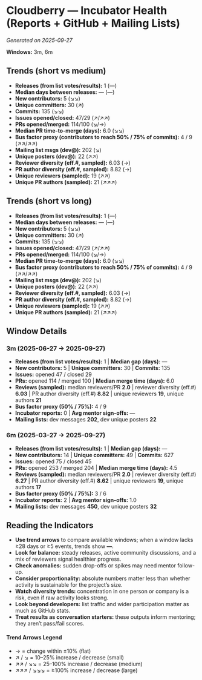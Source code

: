 # Cloudberry — Incubator Health (Reports + GitHub + Mailing Lists)
_Generated on 2025-09-27_

**Windows:** 3m, 6m

## Trends (short vs medium)

- **Releases (from list votes/results):** 1 (—)
- **Median days between releases:** — (—)
- **New contributors:** 5 (↘↘)
- **Unique committers:** 30 (↗)
- **Commits:** 135 (↘↘)
- **Issues opened/closed:** 47/29 (↗/↗↗)
- **PRs opened/merged:** 114/100 (↘/→)
- **Median PR time-to-merge (days):** 6.0 (↘↘)
- **Bus factor proxy (contributors to reach 50% / 75% of commits):** 4 / 9 (↗↗/↗↗)
- **Mailing list msgs (dev@):** 202 (↘)
- **Unique posters (dev@):** 22 (↗↗)
- **Reviewer diversity (eff.#, sampled):** 6.03 (→)
- **PR author diversity (eff.#, sampled):** 8.82 (→)
- **Unique reviewers (sampled):** 19 (↗↗)
- **Unique PR authors (sampled):** 21 (↗↗↗)

## Trends (short vs long)

- **Releases (from list votes/results):** 1 (—)
- **Median days between releases:** — (—)
- **New contributors:** 5 (↘↘)
- **Unique committers:** 30 (↗)
- **Commits:** 135 (↘↘)
- **Issues opened/closed:** 47/29 (↗/↗↗)
- **PRs opened/merged:** 114/100 (↘/→)
- **Median PR time-to-merge (days):** 6.0 (↘↘)
- **Bus factor proxy (contributors to reach 50% / 75% of commits):** 4 / 9 (↗↗/↗↗)
- **Mailing list msgs (dev@):** 202 (↘)
- **Unique posters (dev@):** 22 (↗↗)
- **Reviewer diversity (eff.#, sampled):** 6.03 (→)
- **PR author diversity (eff.#, sampled):** 8.82 (→)
- **Unique reviewers (sampled):** 19 (↗↗)
- **Unique PR authors (sampled):** 21 (↗↗↗)

## Window Details
### 3m  (2025-06-27 → 2025-09-27)
- **Releases (from list votes/results):** 1  |  **Median gap (days):** —
- **New contributors:** 5  |  **Unique committers:** 30  |  **Commits:** 135
- **Issues:** opened 47 / closed 29
- **PRs:** opened 114 / merged 100  |  **Median merge time (days):** 6.0
- **Reviews (sampled):** median reviewers/PR **2.0**  |  reviewer diversity (eff.#) **6.03**  |  PR author diversity (eff.#) **8.82**  |  unique reviewers **19**, unique authors **21**
- **Bus factor proxy (50% / 75%):** 4 / 9
- **Incubator reports:** 0  |  **Avg mentor sign-offs:** —
- **Mailing lists:** dev messages **202**, dev unique posters **22**

### 6m  (2025-03-27 → 2025-09-27)
- **Releases (from list votes/results):** 1  |  **Median gap (days):** —
- **New contributors:** 14  |  **Unique committers:** 49  |  **Commits:** 627
- **Issues:** opened 75 / closed 45
- **PRs:** opened 253 / merged 204  |  **Median merge time (days):** 4.5
- **Reviews (sampled):** median reviewers/PR **2.0**  |  reviewer diversity (eff.#) **6.27**  |  PR author diversity (eff.#) **8.62**  |  unique reviewers **19**, unique authors **17**
- **Bus factor proxy (50% / 75%):** 3 / 6
- **Incubator reports:** 2  |  **Avg mentor sign-offs:** 1.0
- **Mailing lists:** dev messages **450**, dev unique posters **32**

## Reading the Indicators
- **Use trend arrows** to compare available windows; when a window lacks ≥28 days or ≥5 events, trends show **—**.
- **Look for balance:** steady releases, active community discussions, and a mix of reviewers signal healthier progress.
- **Check anomalies:** sudden drop-offs or spikes may need mentor follow-up.
- **Consider proportionality:** absolute numbers matter less than whether activity is sustainable for the project’s size.
- **Watch diversity trends:** concentration in one person or company is a risk, even if raw activity looks strong.
- **Look beyond developers:** list traffic and wider participation matter as much as GitHub stats.
- **Treat results as conversation starters:** these outputs inform mentoring; they aren’t pass/fail scores.

#### Trend Arrows Legend
- →  = change within ±10% (flat)
- ↗ / ↘ = 10–25% increase / decrease (small)
- ↗↗ / ↘↘ = 25–100% increase / decrease (medium)
- ↗↗↗ / ↘↘↘ = ≥100% increase / decrease (large)
